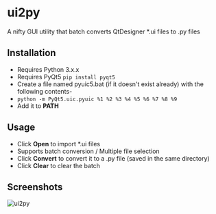 # ui2py
A nifty GUI utility that batch converts QtDesigner *.ui files to .py files

## Installation
* Requires Python 3.x.x
* Requires PyQt5   `pip install pyqt5`
* Create a file named pyuic5.bat (if it doesn't exist already) with the following contents-
* `python -m PyQt5.uic.pyuic %1 %2 %3 %4 %5 %6 %7 %8 %9`
* Add it to **PATH**

## Usage
* Click **Open** to import *.ui files
* Supports batch conversion / Multiple file selection
* Click **Convert** to convert it to a .py file (saved in the same directory)
* Click **Clear** to clear the batch

## Screenshots
![ui2py](https://cloud.githubusercontent.com/assets/13731530/25042879/35036d26-2139-11e7-843d-9a4eb5d2bd96.png)
